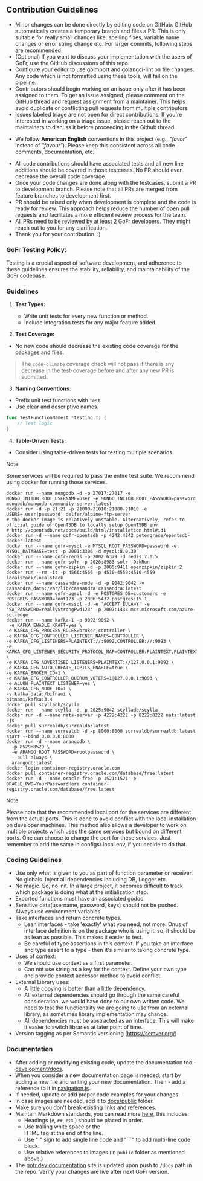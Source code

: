 ## Contribution Guidelines
* Minor changes can be done directly by editing code on GitHub. GitHub automatically creates a temporary branch and
  files a PR. This is only suitable for really small changes like: spelling fixes, variable name changes or error string
  change etc. For larger commits, following steps are recommended.
* (Optional) If you want to discuss your implementation with the users of GoFr, use the GitHub discussions of this repo.
* Configure your editor to use goimport and golangci-lint on file changes. Any code which is not formatted using these
  tools, will fail on the pipeline.
* Contributors should begin working on an issue only after it has been assigned to them. To get an issue assigned, please comment on the GitHub thread
  and request assignment from a maintainer. This helps avoid duplicate or conflicting pull requests from multiple contributors.
* Issues labeled triage are not open for direct contributions. If you're interested in working on a triage issue, please reach out to the maintainers
  to discuss it before proceeding in the Github thread.
<!-- spellchecker:off "favour" have to be ignored here -->
* We follow **American English** conventions in this project (e.g., *"favor"* instead of *"favour"*). Please keep this consistent across all code comments, documentation, etc.
<!-- spellchecker:on -->
* All code contributions should have associated tests and all new line additions should be covered in those testcases.
  No PR should ever decrease the overall code coverage.
* Once your code changes are done along with the testcases, submit a PR to development branch. Please note that all PRs
  are merged from feature branches to development first.
* PR should be raised only when development is complete and the code is ready for review. This approach helps reduce the number of open pull requests and facilitates a more efficient review process for the team.
* All PRs need to be reviewed by at least 2 GoFr developers. They might reach out to you for any clarification.
* Thank you for your contribution. :)

### GoFr Testing Policy:

Testing is a crucial aspect of software development, and adherence to these guidelines ensures the stability, reliability, and maintainability of the GoFr codebase.

### Guidelines

1.  **Test Types:**

    -   Write unit tests for every new function or method.
    -   Include integration tests for any major feature added.


2. **Test Coverage:**

-   No new code should decrease the existing code coverage for the packages and files.
> The `code-climate` coverage check will not pass if there is any decrease in the test-coverage before and after any new PR is submitted.



3. **Naming Conventions:**

-   Prefix unit test functions with `Test`.
-   Use clear and descriptive names.
```go
func TestFunctionName(t *testing.T) {
	// Test logic
}
```



4. **Table-Driven Tests:**

-   Consider using table-driven tests for testing multiple scenarios.

> [!NOTE]
> Some services will be required to pass the entire test suite. We recommend using docker for running those services.

```console
docker run --name mongodb -d -p 27017:27017 -e MONGO_INITDB_ROOT_USERNAME=user -e MONGO_INITDB_ROOT_PASSWORD=password mongodb/mongodb-community-server:latest
docker run -d -p 21:21 -p 21000-21010:21000-21010 -e USERS='user|password' delfer/alpine-ftp-server
# the docker image is relatively unstable. Alternatively, refer to official guide of OpenTSDB to locally setup OpenTSDB env.
# http://opentsdb.net/docs/build/html/installation.html#id1
docker run -d --name gofr-opentsdb -p 4242:4242 petergrace/opentsdb-docker:latest
docker run --name gofr-mysql -e MYSQL_ROOT_PASSWORD=password -e MYSQL_DATABASE=test -p 2001:3306 -d mysql:8.0.30
docker run --name gofr-redis -p 2002:6379 -d redis:7.0.5
docker run --name gofr-solr -p 2020:8983 solr -DzkRun
docker run --name gofr-zipkin -d -p 2005:9411 openzipkin/zipkin:2
docker run --rm -it -p 4566:4566 -p 4510-4559:4510-4559 localstack/localstack
docker run --name cassandra-node -d -p 9042:9042 -v cassandra_data:/var/lib/cassandra cassandra:latest
docker run --name gofr-pgsql -d -e POSTGRES_DB=customers -e POSTGRES_PASSWORD=root123 -p 2006:5432 postgres:15.1
docker run --name gofr-mssql -d -e 'ACCEPT_EULA=Y' -e 'SA_PASSWORD=reallyStrongPwd123' -p 2007:1433 mcr.microsoft.com/azure-sql-edge
docker run --name kafka-1 -p 9092:9092 \
 -e KAFKA_ENABLE_KRAFT=yes \
-e KAFKA_CFG_PROCESS_ROLES=broker,controller \
-e KAFKA_CFG_CONTROLLER_LISTENER_NAMES=CONTROLLER \
-e KAFKA_CFG_LISTENERS=PLAINTEXT://:9092,CONTROLLER://:9093 \
-e KAFKA_CFG_LISTENER_SECURITY_PROTOCOL_MAP=CONTROLLER:PLAINTEXT,PLAINTEXT:PLAINTEXT \
-e KAFKA_CFG_ADVERTISED_LISTENERS=PLAINTEXT://127.0.0.1:9092 \
-e KAFKA_CFG_AUTO_CREATE_TOPICS_ENABLE=true \
-e KAFKA_BROKER_ID=1 \
-e KAFKA_CFG_CONTROLLER_QUORUM_VOTERS=1@127.0.0.1:9093 \
-e ALLOW_PLAINTEXT_LISTENER=yes \
-e KAFKA_CFG_NODE_ID=1 \
-v kafka_data:/bitnami \
bitnami/kafka:3.4
docker pull scylladb/scylla
docker run --name scylla -d -p 2025:9042 scylladb/scylla
docker run -d --name nats-server -p 4222:4222 -p 8222:8222 nats:latest -js
docker pull surrealdb/surrealdb:latest
docker run --name surrealdb -d -p 8000:8000 surrealdb/surrealdb:latest start --bind 0.0.0.0:8000
docker run -d --name arangodb \
  -p 8529:8529 \
  -e ARANGO_ROOT_PASSWORD=rootpassword \
  --pull always \
  arangodb:latest
docker login container-registry.oracle.com
docker pull container-registry.oracle.com/database/free:latest
docker run -d --name oracle-free -p 1521:1521 -e ORACLE_PWD=YourPasswordHere container-registry.oracle.com/database/free:latest
```

> [!NOTE]
> Please note that the recommended local port for the services are different from the actual ports. This is done to avoid conflict with the local installation on developer machines. This method also allows a developer to work on multiple projects which uses the same services but bound on different ports. One can choose to change the port for these services. Just remember to add the same in configs/.local.env, if you decide to do that.


### Coding Guidelines
* Use only what is given to you as part of function parameter or receiver. No globals. Inject all dependencies including
  DB, Logger etc.
* No magic. So, no init. In a large project, it becomes difficult to track which package is doing what at the
  initialization step.
* Exported functions must have an associated godoc.
* Sensitive data(username, password, keys) should not be pushed. Always use environment variables.
* Take interfaces and return concrete types.
    - Lean interfaces - take 'exactly' what you need, not more. Onus of interface definition is on the package who is
      using it. so, it should be as lean as possible. This makes it easier to test.
    - Be careful of type assertions in this context. If you take an interface and type assert to a type - then it's
      similar to taking concrete type.
* Uses of context:
    - We should use context as a first parameter.
    - Can not use string as a key for the context. Define your own type and provide context accessor method to avoid
      conflict.
* External Library uses:
    - A little copying is better than a little dependency.
    - All external dependencies should go through the same careful consideration, we would have done to our own written
      code. We need to test the functionality we are going to use from an external library, as sometimes library
      implementation may change.
    - All dependencies must be abstracted as an interface. This will make it easier to switch libraries at later point
      of time.
* Version tagging as per Semantic versioning (https://semver.org/)

### Documentation
* After adding or modifying existing code, update the documentation too - [development/docs](https://github.com/gofr-dev/gofr/tree/development/docs).
* When you consider a new documentation page is needed, start by adding a new file and writing your new documentation. Then - add a reference to it in [navigation.js](https://gofr.dev/docs/navigation.js).
* If needed, update or add proper code examples for your changes.
* In case images are needed, add it to [docs/public](./docs/public) folder.
* Make sure you don't break existing links and references.
* Maintain Markdown standards, you can read more [here](https://www.markdownguide.org/basic-syntax/), this includes:
    - Headings (`#`, `##`, etc.) should be placed in order.
    - Use trailing white space or the <br> HTML tag at the end of the line.
    - Use "`" sign to add single line code and "```" to add multi-line code block.
    - Use relative references to images (in `public` folder as mentioned above.)
* The [gofr.dev documentation](https://gofr.dev/docs) site is updated upon push to `/docs` path in the repo. Verify your changes are live after next GoFr version.
